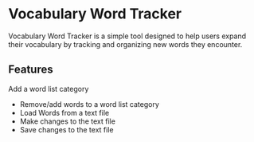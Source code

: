 # Vocabulary Word Tracker

Vocabulary Word Tracker is a simple tool designed to help users expand their vocabulary by tracking and organizing new words they encounter.

## Features

Add a word list category
- Remove/add words to a word list category
- Load Words from a text file
- Make changes to the text file
- Save changes to the text file

